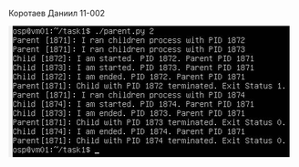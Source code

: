 Коротаев Даниил 11-002

![alt text](https://github.com/danisimos/os-lab1/blob/main/res.JPG?raw=true)
